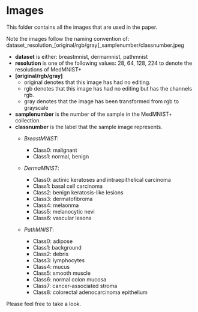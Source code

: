 # Images

This folder contains all the images that are used in the paper. 

Note the images follow the naming convention of: dataset_resolution_[original/rgb/gray]_samplenumber/classnumber.jpeg
* **dataset** is either: breastmnist, dermamnist, pathmnist
* **resolution** is one of the following values: 28, 64, 128, 224 to denote the resolutions of MedMNIST+
* **[original/rgb/gray]**
  * original denotes that this image has had no editing.
  * rgb denotes that this image has had no editing but has the channels rgb.
  * gray denotes that the image has been transformed from rgb to grayscale
* **samplenumber** is the number of the sample in the MedMNIST+ collection.
* **classnumber** is the label that the sample image represents.
  * *BreastMNIST*:
    * Class0: malignant
    * Class1: normal, benign
     
   * *DermaMNIST*:
     * Class0: actinic keratoses and intraepithelical carcinoma
     * Class1: basal cell carcinoma
     * Class2: benign keratosis-like lesions
     * Class3: dermatofibroma
     * Class4: melaonma
     * Class5: melanocytic nevi
     * Class6: vascular lesons
     
   * *PathMNIST*:
     * Class0: adipose
     * Class1: background
     * Class2: debris
     * Class3: lymphocytes
     * Class4: mucus
     * Class5: smooth muscle
     * Class6: normal colon mucosa
     * Class7: cancer-associated stroma
     * Class8: colorectal adenocarcinoma epithelium

Please feel free to take a look.
